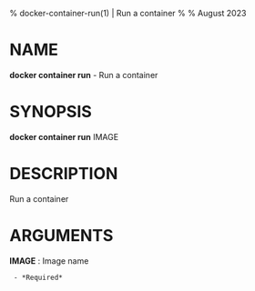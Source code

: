 % docker-container-run(1) | Run a container
% 
% August 2023

NAME
==================================================

**docker container run** - Run a container

SYNOPSIS
==================================================

**docker container run** IMAGE

DESCRIPTION
==================================================

Run a container


ARGUMENTS
==================================================

**IMAGE**
:    Image name

     - *Required*



